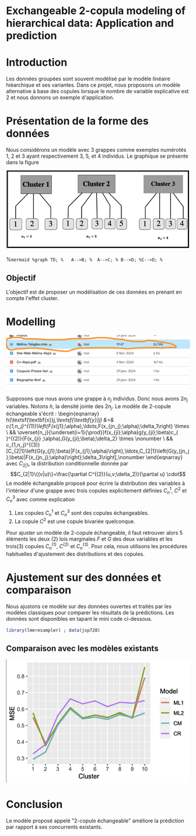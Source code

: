 
# Exchangeable 2-copula modeling of hierarchical data: Application and prediction


# Introduction
Les données groupées sont souvent modélisé par le modèle linéaire hiéarchique et ses variantes. 
Dans ce projet, nous proposons un modèle alternative à base des copules lorsque le nombre de variable explicative est 2
et nous donnons un exemple d'application.


# Présentation de la forme des données
Nous considérons un modèle avec 3 grappes comme exemples numérotés 1, 2 et 3 ayant respectivement 3, 5, et 4 individus. Le graphique se présente dans la figure 

<p align="center">
  <img src="Cluster.png" alt="Disposition des données en cluster">
</p>



%```mermaid
%graph TD;
 %   A-->B;
  %  A-->C;
   % B-->D;
    %C-->D;
%```
## Objectif
L'objectif est de proposer un modélisation de ces données en prenant en compte l'effet cluster.


# Modelling

![Decomposition vine copula](/Capture.png)

Supposons que nous avons une grappe à $n_j$ individus. Donc nous avons $2n_j$ variables. Notons $h$, la densité jointe des $2n_j$. Le modèle de 2-copule échangeable s'écrit : 
\begin{eqnarray}
h(\textsf{\textbf{x}}_j,\textsf{\textbf{y}}_j) &=& c_{1,n_j}^{(1)}\left\{F(x_{j1};\alpha),\ldots,F(x_{jn_j};\alpha);\delta_1\right\} \times \\
&& \overset{n_j}{\underset{i=1}{\prod}}f(x_{ji};\alpha)g(y_{ji};\beta)c_{ }^{(2)}{F(x_{ji} ;\alpha),G(y_{ji};\beta);\delta_2} \times \nonumber \\
&& c_{1,n_j}^{(3)}[C_{2|1}\left\{G(y_{j1};\beta)|F(x_{j1};\alpha)\right\},\ldots,C_{2|1}\left\{G(y_{jn_j};\beta)|F(x_{jn_j};\alpha)\right\};\delta_3\right\],\nonumber
\end{eqnarray}
avec $C_{2|1}$, la distribution conditionnelle donnée par
$$C_{2|1}\{(v|u)\}=\frac{\partial C^{(2)}(u,v;\delta_2)}{\partial u} \cdot$$
Le modèle échangeable proposé pour écrire la distribution des variables à l'intérieur d'une grappe avec trois copules explicitement définies $C_n^1$, $C^2$ et $C_n^3$ avec comme explication

1. Les copules $C_n^1$ et $C_n^3$ sont des copules échangeables.
2. La copule $C^2$ est une copule bivariée quelconque.

Pour ajuster un modèle de 2-copule échangeable, il faut retrouver alors 5 éléments les deux (2) lois marginales $F$ et $G$ des deux variables et les trois(3) copules $C_n^{(1)}$, $C^{(2)}$ et $C_n^{(3)}$.
Pour cela, nous utilisons les procédures habituelles d'ajustement des distributions et des copules.
    
# Ajustement sur des données et comparaison
Nous ajustons ce modèle sur des données ouvertes et traités par les modèles classiques pour comparer les résultats de la prédictions. Les données sont disponibles en tapant le mini code ci-dessous.

```r
library(lmeresampler) ; data(jsp728)
```

## Comparaison avec les modèles existants

<p align="center">
  <img src="Effic.png" alt="Disposition1">
</p>


# Conclusion
Le modèle proposé appelé "2-copule échangeable" améliore la prédiction par rapport à ses concurrents existants.
